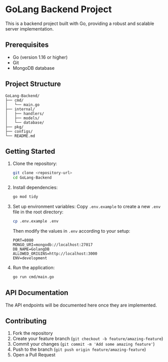 # GoLang Backend Project

This is a backend project built with Go, providing a robust and scalable server implementation.

## Prerequisites

- Go (version 1.16 or higher)
- Git
- MongoDB database 

## Project Structure

```
GoLang-Backend/
├── cmd/
│   └── main.go
├── internal/
│   ├── handlers/
│   ├── models/
│   └── database/
├── pkg/
├── configs/
└── README.md
```

## Getting Started

1. Clone the repository:
   ```bash
   git clone <repository-url>
   cd GoLang-Backend
   ```

2. Install dependencies:
   ```bash
   go mod tidy
   ```

3. Set up environment variables:
   Copy `.env.example` to create a new `.env` file in the root directory:
   ```bash
   cp .env.example .env
   ```
   Then modify the values in `.env` according to your setup:
   ```env
   PORT=8080
   MONGO_URI=mongodb://localhost:27017
   DB_NAME=GolangDB
   ALLOWED_ORIGINS=http://localhost:3000
   ENV=development
   ```

4. Run the application:
   ```bash
   go run cmd/main.go
   ```

## API Documentation

The API endpoints will be documented here once they are implemented.

## Contributing

1. Fork the repository
2. Create your feature branch (`git checkout -b feature/amazing-feature`)
3. Commit your changes (`git commit -m 'Add some amazing feature'`)
4. Push to the branch (`git push origin feature/amazing-feature`)
5. Open a Pull Request
